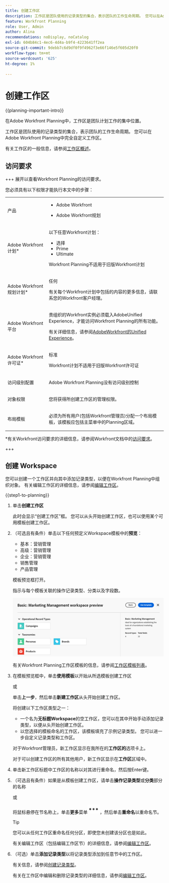 ```yaml
---
title: 创建工作区
description: 工作区是团队使用的记录类型的集合，表示团队的工作生命周期。 您可以在Adobe Workfront Planning中完全自定义工作区。 记录类型按工作区中的部分组织。
feature: Workfront Planning
role: User, Admin
author: Alina
recommendations: noDisplay, noCatalog
exl-id: 604b84c1-4ec6-4d4a-b9f4-4223641ff2ea
source-git-commit: 9debb7c6d9df0f9f4962f3e66f146e5f605d20f0
workflow-type: tm+mt
source-wordcount: '625'
ht-degree: 1%

---
```


<!--udpate the metadata with real information when making this avilable in TOC and in the left nav-->

# 创建工作区

{{planning-important-intro}}

在Adobe Workfront Planning中，工作区是团队计划工作的集中位置。

工作区是团队使用的记录类型的集合，表示团队的工作生命周期。 您可以在Adobe Workfront Planning中完全自定义工作区。

有关工作区的一般信息，请参阅[工作区概述](/help/quicksilver/planning/architecture/workspaces-overview.md)。

## 访问要求

+++ 展开以查看Workfront Planning的访问要求。

您必须具有以下权限才能执行本文中的步骤：

<table style="table-layout:auto"> 
<col> 
</col> 
<col> 
</col> 
<tbody> 
    <tr> 
<tr> 
<td> 
   <p> 产品</p> </td> 
   <td> 
   <ul><li><p> Adobe Workfront</p></li> 
   <li><p> Adobe Workfront规划<p></li></ul></td> 
  </tr>   
<tr> 
   <td role="rowheader"><p>Adobe Workfront计划*</p></td> 
   <td> 
<p>以下任意Workfront计划：</p> 
<ul><li>选择</li> 
<li>Prime</li> 
<li>Ultimate</li></ul> 
<p>Workfront Planning不适用于旧版Workfront计划</p> 
   </td> 
<tr> 
   <td role="rowheader"><p>Adobe Workfront规划计划*</p></td> 
   <td> 
<p>任何 </p> 
<p>有关每个Workfront计划中包括的内容的更多信息，请联系您的Workfront客户经理。 </p> 
   </td> 
 <tr> 
   <td role="rowheader"><p>Adobe Workfront平台</p></td> 
   <td> 
<p>贵组织的Workfront实例必须载入AdobeUnified Experience，才能访问Workfront Planning的所有功能。</p> 
<p>有关详细信息，请参阅<a href="/help/quicksilver/workfront-basics/navigate-workfront/workfront-navigation/adobe-unified-experience.md">AdobeWorkfront的Unified Experience</a>。 </p> 
   </td> 
   </tr> 
  </tr> 
  <tr> 
   <td role="rowheader"><p>Adobe Workfront许可证*</p></td> 
   <td><p> 标准 </p>
   <p>Workfront计划不适用于旧版Workfront许可证</p> 
  </td> 
  </tr> 
  <tr> 
   <td role="rowheader"><p>访问级别配置</p></td> 
   <td> <p>Adobe Workfront Planning没有访问级别控制</p>   
</td> 
  </tr> 
<tr> 
   <td role="rowheader"><p>对象权限</p></td> 
   <td>   <p>您将获得所创建工作区的管理权限。 </p> </td> 
  </tr> 
<tr> 
   <td role="rowheader"><p>布局模板</p></td> 
   <td> <p>必须为所有用户(包括Workfront管理员)分配一个布局模板，该模板应包括主菜单中的Planning区域。 </p> </td> 
  </tr> 
</tbody> 
</table>

*有关Workfront访问要求的详细信息，请参阅Workfront文档中的[访问要求](/help/quicksilver/administration-and-setup/add-users/access-levels-and-object-permissions/access-level-requirements-in-documentation.md)。

+++

<!---
OLD:

<table style="table-layout:auto">
 <col>
 </col>
 <col>
 </col>
 <tbody>
    <tr>
<tr>
<td>
   <p> Product</p> </td>
   <td>
   <p> Adobe Workfront</p> </td>
  </tr>  
 <td role="rowheader"><p>Adobe Workfront agreement</p></td>
   <td>
<p>Your organization must be enrolled in the early access stage for Workfront Planning </p>
   </td>
  </tr>
  <tr>
   <td role="rowheader"><p>Adobe Workfront plan</p></td>
   <td>
<p>Any</p>
   </td>
  </tr>
  <tr>
   <td role="rowheader"><p>Adobe Workfront license*</p></td>
   <td>
   <p>New: Standard</p>
   Or
   <p>Current: Plan</p> 
  </td>
  </tr>
  
  <tr>
   <td role="rowheader"><p>Access level configuration</p></td>
   <td> <p>There are no access level controls for Adobe Workfront Planning</p>
</td>
  </tr>

<tr>
   <td role="rowheader"><p>Permissions</p></td>
   <td> <p>You receive Manage permissions to the workspaces you create. </p>  
</td>
  </tr>

<tr>
   <td role="rowheader"><p>Layout template</p></td>
   <td> <p>You must add the Planning area to your layout template. For information, see <a href="/help/quicksilver/planning/access/access-overview.md">Access overview</a>. </p>  
</td>
  </tr>

 </tbody>
</table>

For more information about access requirements, see [Access requirements in Workfront documentation](/help/quicksilver/administration-and-setup/add-users/access-levels-and-object-permissions/access-level-requirements-in-documentation.md). 
-->

## 创建 Workspace

您可以创建一个工作区并向其中添加记录类型，以便在Workfront Planning中组织对象。 有关编辑工作区的详细信息，请参阅[编辑工作区](/help/quicksilver/planning/architecture/edit-workspaces.md)。

{{step1-to-planning}}

1. 单击&#x200B;**创建工作区**

   此时会显示“创建工作区”框。 您可以从头开始创建工作区，也可以使用某个可用模板创建工作区。

1. （可选且有条件）单击以下任何预定义Workspace模板中的&#x200B;**预览**：

   * 基本：营销管理
   * 高级：营销管理
   * 企业：营销管理
   * 销售管理
   * 产品管理

   模板预览框打开。

   指示与每个模板关联的操作记录类型、分类以及字段数。

   ![](assets/previewing-a-workspace-template.png)

   有关Workfront Planning工作区模板的信息，请参阅[工作区模板列表](/help/quicksilver/planning/architecture/workspace-templates.md)。

1. 在模板预览框中，单击&#x200B;**使用模板**&#x200B;以开始从所选模板创建工作区

   或

   单击&#x200B;**上一步**，然后单击&#x200B;**新建工作区**&#x200B;从头开始创建工作区。

   将创建以下工作区类型之一：

   * 一个名为&#x200B;**无标题Workspace**&#x200B;的空工作区，您可以在其中开始手动添加记录类型，以便从头开始创建工作区。
   * 以您选择的模板命名的工作区，该模板填充了示例记录类型。 您可以进一步自定义记录类型和工作区。

   对于Workfront管理员，新工作区显示在我所在的&#x200B;**工作区的**&#x200B;选项卡上。

   对于可以创建工作区的所有其他用户，新工作区显示在&#x200B;**工作区**&#x200B;区域中。

1. 单击新工作区标题中工作区的名称以对其进行重命名，然后按Enter键。

1. （可选且有条件）如果是从模板创建工作区，请单击&#x200B;**操作记录类型**&#x200B;或&#x200B;**分类**&#x200B;部分的名称

   或

   将鼠标悬停在节名称上，单击&#x200B;**更多**&#x200B;菜单![](assets/more-menu.png)，然后单击&#x200B;**重命名**&#x200B;以重命名节。

   >[!TIP]
   >
   >您可以从任何工作区重命名任何分区，即使您未创建该分区也是如此。

   有关编辑工作区（包括编辑工作区节）的详细信息，请参阅[编辑工作区](/help/quicksilver/planning/architecture/edit-workspaces.md)。

1. （可选）单击&#x200B;**添加记录类型**&#x200B;以将记录类型添加到任意节中的工作区。

   有关信息，请参阅[创建记录类型](/help/quicksilver/planning/architecture/create-record-types.md)。

   有关在工作区中编辑和删除记录类型的详细信息，请参阅[编辑工作区](/help/quicksilver/planning/architecture/edit-workspaces.md)。


